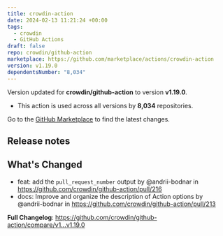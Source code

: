 ```yaml
---
title: crowdin-action
date: 2024-02-13 11:21:24 +00:00
tags:
  - crowdin
  - GitHub Actions
draft: false
repo: crowdin/github-action
marketplace: https://github.com/marketplace/actions/crowdin-action
version: v1.19.0
dependentsNumber: "8,034"
---
```



Version updated for **crowdin/github-action** to version **v1.19.0**.
- This action is used across all versions by **8,034** repositories.

Go to the [GitHub Marketplace](https://github.com/marketplace/actions/crowdin-action) to find the latest changes.

## Release notes

## What's Changed

* feat: add the `pull_request_number` output by @andrii-bodnar in https://github.com/crowdin/github-action/pull/216
* docs: Improve and organize the description of Action options by @andrii-bodnar in https://github.com/crowdin/github-action/pull/213

**Full Changelog**: https://github.com/crowdin/github-action/compare/v1...v1.19.0
